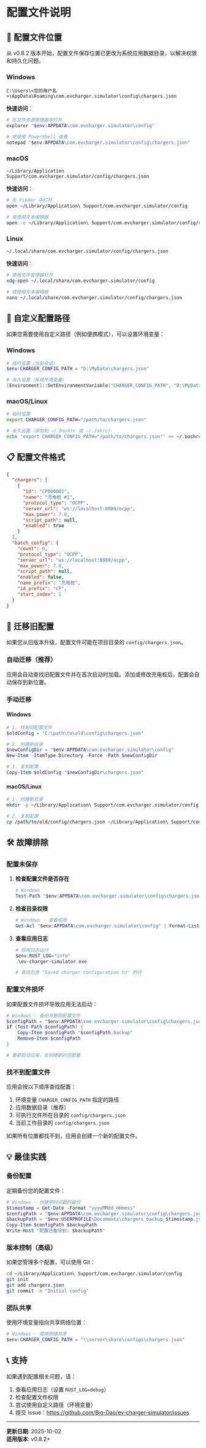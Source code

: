 # 配置文件说明

## 📂 配置文件位置

从 v0.8.2 版本开始，配置文件保存位置已更改为系统应用数据目录，以解决权限和持久化问题。

### Windows

```
C:\Users\<您的用户名>\AppData\Roaming\com.evcharger.simulator\config\chargers.json
```

**快速访问**：
```powershell
# 在文件资源管理器中打开
explorer "$env:APPDATA\com.evcharger.simulator\config"

# 或使用 PowerShell 查看
notepad "$env:APPDATA\com.evcharger.simulator\config\chargers.json"
```

### macOS

```
~/Library/Application Support/com.evcharger.simulator/config/chargers.json
```

**快速访问**：
```bash
# 在 Finder 中打开
open ~/Library/Application\ Support/com.evcharger.simulator/config

# 或使用文本编辑器
open -e ~/Library/Application\ Support/com.evcharger.simulator/config/chargers.json
```

### Linux

```
~/.local/share/com.evcharger.simulator/config/chargers.json
```

**快速访问**：
```bash
# 使用文件管理器打开
xdg-open ~/.local/share/com.evcharger.simulator/config

# 或使用文本编辑器
nano ~/.local/share/com.evcharger.simulator/config/chargers.json
```

## 🔧 自定义配置路径

如果您需要使用自定义路径（例如便携模式），可以设置环境变量：

### Windows

```powershell
# 临时设置（当前会话）
$env:CHARGER_CONFIG_PATH = "D:\MyData\chargers.json"

# 永久设置（系统环境变量）
[Environment]::SetEnvironmentVariable("CHARGER_CONFIG_PATH", "D:\MyData\chargers.json", "User")
```

### macOS/Linux

```bash
# 临时设置
export CHARGER_CONFIG_PATH="/path/to/chargers.json"

# 永久设置（添加到 ~/.bashrc 或 ~/.zshrc）
echo 'export CHARGER_CONFIG_PATH="/path/to/chargers.json"' >> ~/.bashrc
```

## 📋 配置文件格式

```json
{
  "chargers": [
    {
      "id": "CP000001",
      "name": "充电桩 #1",
      "protocol_type": "OCPP",
      "server_url": "ws://localhost:8080/ocpp",
      "max_power": 7.0,
      "script_path": null,
      "enabled": true
    }
  ],
  "batch_config": {
    "count": 0,
    "protocol_type": "OCPP",
    "server_url": "ws://localhost:8080/ocpp",
    "max_power": 7.0,
    "script_path": null,
    "enabled": false,
    "name_prefix": "充电桩",
    "id_prefix": "CP",
    "start_index": 1
  }
}
```

## 🔄 迁移旧配置

如果您从旧版本升级，配置文件可能在项目目录的 `config/chargers.json`。

### 自动迁移（推荐）

应用会自动查找旧配置文件并在首次启动时加载。添加或修改充电桩后，配置会自动保存到新位置。

### 手动迁移

#### Windows

```powershell
# 1. 找到旧配置文件
$oldConfig = "C:\path\to\old\config\chargers.json"

# 2. 创建新目录
$newConfigDir = "$env:APPDATA\com.evcharger.simulator\config"
New-Item -ItemType Directory -Force -Path $newConfigDir

# 3. 复制配置
Copy-Item $oldConfig "$newConfigDir\chargers.json"
```

#### macOS/Linux

```bash
# 1. 创建新目录
mkdir -p ~/Library/Application\ Support/com.evcharger.simulator/config

# 2. 复制配置
cp /path/to/old/config/chargers.json ~/Library/Application\ Support/com.evcharger.simulator/config/
```

## 🛠️ 故障排除

### 配置未保存

1. **检查配置文件是否存在**
   ```powershell
   # Windows
   Test-Path "$env:APPDATA\com.evcharger.simulator\config\chargers.json"
   ```

2. **检查目录权限**
   ```powershell
   # Windows - 查看权限
   Get-Acl "$env:APPDATA\com.evcharger.simulator\config" | Format-List
   ```

3. **查看应用日志**
   ```powershell
   # 启用日志运行
   $env:RUST_LOG="info"
   .\ev-charger-simulator.exe
   
   # 查找包含 "Saved charger configuration to" 的行
   ```

### 配置文件损坏

如果配置文件损坏导致应用无法启动：

```powershell
# Windows - 备份并删除配置文件
$configPath = "$env:APPDATA\com.evcharger.simulator\config\chargers.json"
if (Test-Path $configPath) {
    Copy-Item $configPath "$configPath.backup"
    Remove-Item $configPath
}

# 重新启动应用，会创建新的空配置
```

### 找不到配置文件

应用会按以下顺序查找配置：

1. 环境变量 `CHARGER_CONFIG_PATH` 指定的路径
2. 应用数据目录（推荐）
3. 可执行文件所在目录的 `config/chargers.json`
4. 当前工作目录的 `config/chargers.json`

如果所有位置都找不到，应用会创建一个新的配置文件。

## 💡 最佳实践

### 备份配置

定期备份您的配置文件：

```powershell
# Windows - 创建带时间戳的备份
$timestamp = Get-Date -Format "yyyyMMdd_HHmmss"
$configPath = "$env:APPDATA\com.evcharger.simulator\config\chargers.json"
$backupPath = "$env:USERPROFILE\Documents\chargers_backup_$timestamp.json"
Copy-Item $configPath $backupPath
Write-Host "配置已备份到: $backupPath"
```

### 版本控制（高级）

如果您管理多个配置，可以使用 Git：

```bash
cd ~/Library/Application\ Support/com.evcharger.simulator/config
git init
git add chargers.json
git commit -m "Initial config"
```

### 团队共享

使用环境变量指向共享网络位置：

```powershell
# Windows - 使用网络共享
$env:CHARGER_CONFIG_PATH = "\\server\share\configs\chargers.json"
```

## 📞 支持

如果遇到配置相关问题，请：

1. 查看应用日志（设置 `RUST_LOG=debug`）
2. 检查配置文件权限
3. 尝试使用自定义路径（环境变量）
4. 提交 Issue：https://github.com/Big-Dao/ev-charger-simulator/issues

---

**更新日期**: 2025-10-02  
**适用版本**: v0.8.2+
